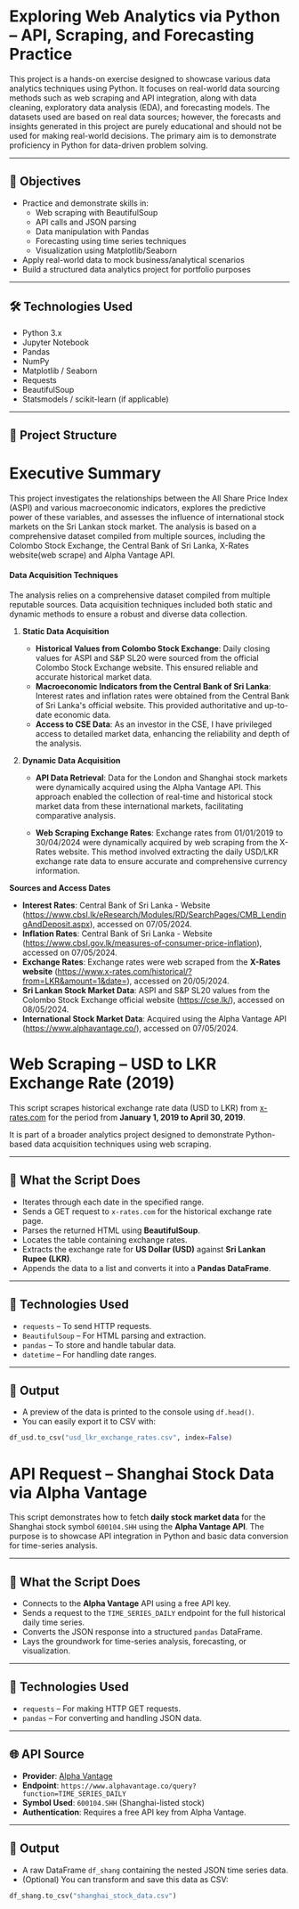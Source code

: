 # Exploring Web Analytics via Python – API, Scraping, and Forecasting Practice

This project is a hands-on exercise designed to showcase various data analytics techniques using Python. It focuses on real-world data sourcing methods such as web scraping and API integration, along with data cleaning, exploratory data analysis (EDA), and forecasting models. The datasets used are based on real data sources; however, the forecasts and insights generated in this project are purely educational and should not be used for making real-world decisions. The primary aim is to demonstrate proficiency in Python for data-driven problem solving.

---

## 📌 Objectives

- Practice and demonstrate skills in:
  - Web scraping with BeautifulSoup
  - API calls and JSON parsing
  - Data manipulation with Pandas
  - Forecasting using time series techniques
  - Visualization using Matplotlib/Seaborn
- Apply real-world data to mock business/analytical scenarios
- Build a structured data analytics project for portfolio purposes

---

## 🛠️ Technologies Used

- Python 3.x
- Jupyter Notebook
- Pandas
- NumPy
- Matplotlib / Seaborn
- Requests
- BeautifulSoup
- Statsmodels / scikit-learn (if applicable)

---

## 📂 Project Structure

# Executive Summary

This project investigates the relationships between the All Share Price Index (ASPI) and various macroeconomic indicators, explores the predictive power of these variables, and assesses the influence of international stock markets on the Sri Lankan stock market. The analysis is based on a comprehensive dataset compiled from multiple sources, including the Colombo Stock Exchange, the Central Bank of Sri Lanka, X-Rates website(web scrape) and Alpha Vantage API.

#### Data Acquisition Techniques

The analysis relies on a comprehensive dataset compiled from multiple reputable sources. Data acquisition techniques included both static and dynamic methods to ensure a robust and diverse data collection.

1. **Static Data Acquisition** 
   - **Historical Values from Colombo Stock Exchange**: Daily closing values for ASPI and S&P SL20 were sourced from the official Colombo Stock Exchange website. This ensured reliable and accurate historical market data.
   - **Macroeconomic Indicators from the Central Bank of Sri Lanka**: Interest rates and inflation rates were obtained from the Central Bank of Sri Lanka's official website. This provided authoritative and up-to-date economic data.
   - **Access to CSE Data**: As an investor in the CSE, I have privileged access to detailed market data, enhancing the reliability and depth of the analysis.

2. **Dynamic Data Acquisition** 
   - **API Data Retrieval**: Data for the London and Shanghai stock markets were dynamically acquired using the Alpha Vantage API. This approach enabled the collection of real-time and historical stock market data from these international markets, facilitating comparative analysis.
   
   - **Web Scraping Exchange Rates**: Exchange rates from 01/01/2019 to 30/04/2024 were dynamically acquired by web scraping from the X-Rates website. This method involved extracting the daily USD/LKR exchange rate data to ensure accurate and comprehensive currency information.

**Sources and Access Dates**
- **Interest Rates**: Central Bank of Sri Lanka - Website (https://www.cbsl.lk/eResearch/Modules/RD/SearchPages/CMB_LendingAndDeposit.aspx), accessed on 07/05/2024.
- **Inflation Rates**: Central Bank of Sri Lanka - Website (https://www.cbsl.gov.lk/measures-of-consumer-price-inflation), accessed on 07/05/2024.
- **Exchange Rates**: Exchange rates were web scraped from the **X-Rates website** (https://www.x-rates.com/historical/?from=LKR&amount=1&date=), accessed on 20/05/2024.
- **Sri Lankan Stock Market Data**: ASPI and S&P SL20 values from the Colombo Stock Exchange official website (https://cse.lk/), accessed on 08/05/2024.
- **International Stock Market Data**: Acquired using the Alpha Vantage API (https://www.alphavantage.co/), accessed on 07/05/2024. 


# Web Scraping – USD to LKR Exchange Rate (2019)

This script scrapes historical exchange rate data (USD to LKR) from [x-rates.com](https://www.x-rates.com/) for the period from **January 1, 2019 to April 30, 2019**.

It is part of a broader analytics project designed to demonstrate Python-based data acquisition techniques using web scraping.

---

## 🧠 What the Script Does

- Iterates through each date in the specified range.
- Sends a GET request to `x-rates.com` for the historical exchange rate page.
- Parses the returned HTML using **BeautifulSoup**.
- Locates the table containing exchange rates.
- Extracts the exchange rate for **US Dollar (USD)** against **Sri Lankan Rupee (LKR)**.
- Appends the data to a list and converts it into a **Pandas DataFrame**.

---

## 🔧 Technologies Used

- `requests` – To send HTTP requests.
- `BeautifulSoup` – For HTML parsing and extraction.
- `pandas` – To store and handle tabular data.
- `datetime` – For handling date ranges.

---

## 📁 Output

- A preview of the data is printed to the console using `df.head()`.
- You can easily export it to CSV with:

```python
df_usd.to_csv("usd_lkr_exchange_rates.csv", index=False)
```
# API Request – Shanghai Stock Data via Alpha Vantage

This script demonstrates how to fetch **daily stock market data** for the Shanghai stock symbol `600104.SHH` using the **Alpha Vantage API**. The purpose is to showcase API integration in Python and basic data conversion for time-series analysis.

---

## 🧠 What the Script Does

- Connects to the **Alpha Vantage** API using a free API key.
- Sends a request to the `TIME_SERIES_DAILY` endpoint for the full historical daily time series.
- Converts the JSON response into a structured `pandas` DataFrame.
- Lays the groundwork for time-series analysis, forecasting, or visualization.

---

## 🔧 Technologies Used

- `requests` – For making HTTP GET requests.
- `pandas` – For converting and handling JSON data.

---

## 🌐 API Source

- **Provider**: [Alpha Vantage](https://www.alphavantage.co)
- **Endpoint**: `https://www.alphavantage.co/query?function=TIME_SERIES_DAILY`
- **Symbol Used**: `600104.SHH` (Shanghai-listed stock)
- **Authentication**: Requires a free API key from Alpha Vantage.

---

## 📁 Output

- A raw DataFrame `df_shang` containing the nested JSON time series data.
- (Optional) You can transform and save this data as CSV:

```python
df_shang.to_csv("shanghai_stock_data.csv")


